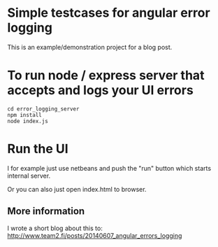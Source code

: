 # Simple testcases for angular error logging

This is an example/demonstration project for a blog post.

# To run node / express server that accepts and logs your UI errors

    cd error_logging_server
    npm install
    node index.js

# Run the UI

I for example just use netbeans and push the "run" button which starts internal server.

Or you can also just open index.html to browser.

## More information

I wrote a short blog about this to: http://www.team2.fi/posts/20140607_angular_errors_logging
